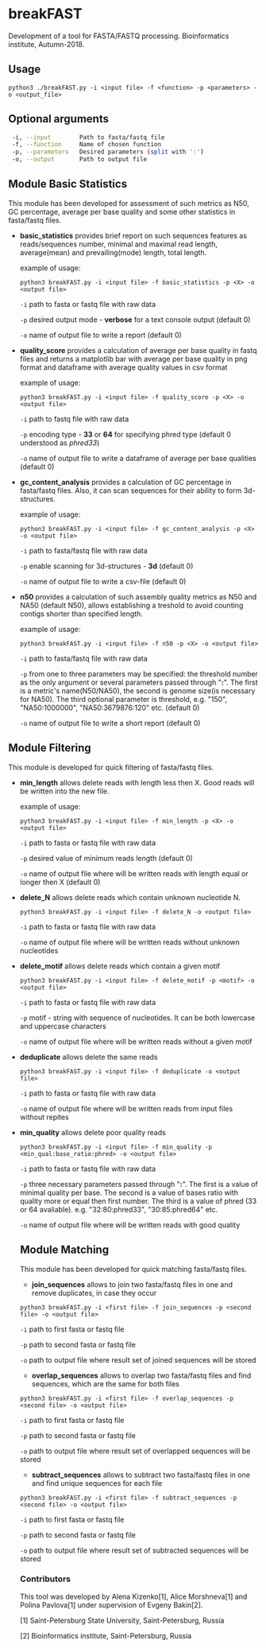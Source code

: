 # breakFAST
Development of a tool for FASTA/FASTQ processing.
Bioinformatics institute, Autumn-2018.

## Usage

`python3 ./breakFAST.py -i <input file> -f <function> -p <parameters> -o <output_file>`

## Optional arguments
```bash
 -i, --input        Path to fasta/fastq file
 -f, --function     Name of chosen function
 -p, --parameters   Desired parameters (split with ':')
 -o, --output       Path to output file
 ````
## Module Basic Statistics
This module has been developed for assessment of such metrics as N50, GC percentage, average per base quality and some other statistics in fasta/fastq files.

* **basic_statistics** provides brief report on such sequences features as reads/sequences number, minimal and maximal read length, average(mean) and prevailing(mode) length, total length.

    example of usage:
    
    `python3 breakFAST.py -i <input file> -f basic_statistics -p <X> -o <output file>`
    
    `-i` path to fasta or fastq file with raw data
    
    `-p` desired output mode - **verbose** for a text console output (default 0)
    
    `-o` name of output file to write a report (default 0)
    
* **quality_score** provides a calculation of average per base quality in fastq files and returns a matplotlib bar with average per base quality in png format and dataframe with average quality values in csv format 

    example of usage:
    
    `python3 breakFAST.py -i <input file> -f quality_score -p <X> -o <output file>`
    
    `-i` path to fastq file with raw data
    
    `-p` encoding type - **33** or **64** for specifying phred type (default 0 understood as _phred33_)
    
    `-o` name of output file to write a dataframe of average per base qualities (default 0)
    
* **gc_content_analysis** provides a calculation of GC percentage in fasta/fastq files. Also, it can scan sequences for their ability to form 3d-structures.

    example of usage:
    
    `python3 breakFAST.py -i <input file> -f gc_content_analysis -p <X> -o <output file>`
    
    `-i` path to fasta/fastq file with raw data
    
    `-p` enable scanning for 3d-structures - **3d** (default 0)
    
    `-o` name of output file to write a csv-file (default 0)
    
* **n50** provides a calculation of such assembly quality metrics as N50 and NA50 (default N50), allows establishing a treshold to avoid counting contigs shorter than specified length.

    example of usage:
    
    `python3 breakFAST.py -i <input file> -f n50 -p <X> -o <output file>`
    
    `-i` path to fasta/fastq file with raw data
    
    `-p` from one to three parameters may be specified: the threshold number as the only argument or several parameters passed through "**:**". The first is a metric's name(N50/NA50), the second is genome size(is necessary for NA50). The third optional parameter is threshold, e.g. "150", "NA50:1000000", "NA50:3679876:120" etc. (default 0)
    
    `-o` name of output file to write a short report (default 0)
    
    


## Module Filtering
This module is developed for quick filtering of fasta/fastq files. 
* **min_length** allows delete reads with length less then X. Good reads will be written into the new file.

    example of usage:
    
    `python3 breakFAST.py -i <input file> -f min_length -p <X> -o <output file>`
    
    `-i` path to fasta or fastq file with raw data
    
    `-p` desired value of minimum reads length (default 0)
    
    `-o` name of output file where will be written reads with length equal or longer then X (default 0)
    
* **delete_N** allows delete reads which contain unknown nucleotide N. 

    `python3 breakFAST.py -i <input file> -f delete_N -o <output file>`
    
    `-i` path to fasta or fastq file with raw data
    
    `-o` name of output file where will be written reads without unknown nucleotides
    
* **delete_motif**  allows delete reads which contain a given motif

    `python3 breakFAST.py -i <input file> -f delete_motif -p <motif> -o <output file>`
    
    `-i` path to fasta or fastq file with raw data
    
    `-p` motif - string with sequence of nucleotides. It can be both lowercase and uppercase characters
    
    `-o` name of output file where will be written reads without a given motif
    
* **deduplicate** allows delete the same reads

    `python3 breakFAST.py -i <input file> -f deduplicate -o <output file>`
    
    `-i` path to fasta or fastq file with raw data
    
    `-o` name of output file where will be written reads from input files without repites
    
* **min_quality** allows delete poor quality reads

    `python3 breakFAST.py -i <input file> -f min_quality -p <min_qual:base_ratio:phred> -o <output file>`
    
    `-i` path to fasta or fastq file with raw data
    
    `-p` three necessary parameters passed through "**:**". The first is a value of minimal quality per base. 
    The second is a value of bases ratio with quality more or equal then first number. 
    The third is a value of phred (33 or 64 avaliable).
    e.g. "32:80:phred33", "30:85:phred64" etc. 
    
    `-o` name of output file where will be written reads with good quality
   
   ## Module Matching
   This module has been developed for quick matching fasta/fastq files.
   
   * **join_sequences** allows to join two fasta/fastq files in one and remove duplicates, in case they occur
   
   `python3 breakFAST.py -i <first file> -f join_sequences -p <second file> -o <output file>`
   
   `-i` path to first fasta or fastq file
   
   `-p` path to second fasta or fastq file
   
   `-o` path to output file where result set of joined sequences will be stored
   
   * **overlap_sequences** allows to overlap two fasta/fastq files and find sequences, which are the same for both files
   
   `python3 breakFAST.py -i <first file> -f overlap_sequences -p <second file> -o <output file>`
   
   `-i` path to first fasta or fastq file
   
   `-p` path to second fasta or fastq file
   
   `-o` path to output file where result set of overlapped sequences will be stored
   
   * **subtract_sequences** allows to subtract two fasta/fastq files in one and find unique sequences for each file
   
   `python3 breakFAST.py -i <first file> -f subtract_sequences -p <second file> -o <output file>`
   
   `-i` path to first fasta or fastq file
   
   `-p` path to second fasta or fastq file
   
   `-o` path to output file where result set of subtracted sequences will be stored
   
   ### Contributors
   
   This tool was developed by Alena Kizenko\[1], Alice Morshneva\[1] and Polina Pavlova\[1] under supervision of Evgeny Bakin\[2].
   
   \[1] Saint-Petersburg State University, Saint-Petersburg, Russia
   
   \[2] Bioinformatics institute, Saint-Petersburg, Russia
   

